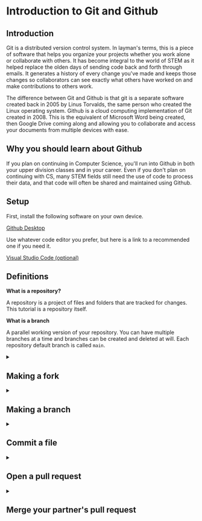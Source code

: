 # Introduction to Git and Github

## Introduction

Git is a distributed version control system. In layman's terms, this is a piece of software that helps you organize your projects whether you work alone or collaborate with others. It has become integral to the world of STEM as it helped replace the olden days of sending code back and forth through emails. It generates a history of every change you've made and keeps those changes so collaborators can see exactly what others have worked on and make contributions to others work.

The difference between Git and Github is that git is a separate software created back in 2005 by Linus Torvalds, the same person who created the Linux operating system. Github is a cloud computing implementation of Git created in 2008. This is the equivalent of Microsoft Word being created, then Google Drive coming along and allowing you to collaborate and access your documents from multiple devices with ease.

## Why you should learn about Github

If you plan on continuing in Computer Science, you'll run into Github in both your upper division classes and in your career. Even if you don't plan on continuing with CS, many STEM fields still need the use of code to process their data, and that code will often be shared and maintained using Github.

## Setup

First, install the following software on your own device.

[Github Desktop](https://desktop.github.com/)


Use whatever code editor you prefer, but here is a link to a recommended one if you need it.

[Visual Studio Code (optional)](https://code.visualstudio.com/)

## Definitions

**What is a repository?**

A repository is a project of files and folders that are tracked for changes. This tutorial is a repository itself.

**What is a branch**

A parallel working version of your repository. You can have multiple branches at a time and branches can be created and deleted at will. Each repository default branch is called `main`.

<details>
<summary><h2> Making a fork </h2></summary>

You'll be working with a lab partner, so the next step only needs to be done by one person.

1. At the top right of the repository webpage, click the button labeled **Fork**. This makes a copy of the entire repository and moves it to your account so you can make whatever changes you want.

![fork](images/fork.png)

2. In the next screen, change the name to `introduction-to-github-first-partner-first-name-last-initial-second-partner-first-name-last-initial`. For example, `introduction-to-github-john-a-kyle-d`.

3. Make the repository private and keep **Copy the main branch only** checked, then click **Create fork**.

4. Wait about 30 seconds for Github to finish forking the repository, then refresh the page. You can continue the lab from this repository.

5. In this new repository, select the Settings tab near the top right, then click Collaborators on the left. Add your professor, **srussell@elcamino.edu
**, and your lab partner.

</details>

<details>
<summary><h2> Making a branch </h2></summary>

Making a new branch allows you to make changes to the repository without affecting other aspects of the project. That means people can upload different changes to a project without conflicting with other's work.

Each lab partner will have to do this next section on their own

1. At the top left of the page, click the button that says main

![main-branch](images/main-branch.png)

2. Enter the name for the branch following the following naming convention, `first-name-last-initial-branch`. For example, `john-a-branch`. Then click `Create branch:`.

![new-branch](images/new-branch.png)

</details>

<details>
<summary><h2> Commit a file </h2></summary>

A commit is a group of edits you've made to files and folders. 

1. Open up Github Desktop. At the top right of the screen, click File -> Options. Login to your Github account from this screen.

2. Go back to the repository in your web browser. Click the green button near the top of the repository that says Code. Click the button next to the link to copy the link.

![clone](images/)

3. In Github Desktop, click **Clone a repository from the internet**. You should see the repository you forked in the previous step. Select that repository and click clone.

4. At the top, open the drop down menu titled **main branch** and select the branch you created earlier in this lab. 

5. Use whatever text editor to open up the folder that's been downloaded. If you already have Visual Studio Code installed, you can click **Open in Visual Studio Code**.

6. Create a new file named `hello-world-first-name-last-initial.c` ie `hello-world-john-a.c` with the following code:
```
#include <stdio.h>
int main() {
   printf("Hello, World!");
   return 0;
}
```

7. In Github desktop, you'll see your new file pop up on the left with the lines you added in the middle. At the bottom right, fill in the top text box to say **Added hello world**. Click the green button labeled **Commit** in the bottom left.

8. At the top of the screen, click **Fetch Origin**, then after a second, **Push Origin**. After that you can view the repository in your web browser and you should see your new file inside the branch you created. 

**Push and Pull**

Imagine you are pushing your 'block' of code to the repository. That is the same as you uploading your changes. The same concept works the other way. When someone has made changes to the repository that you have not yet seen, you download, or **pull** those changes.
</details>

<details>
<summary><h2> Open a pull request </h2></summary>

Pull requests, or PRs, are used to combine branches either from the same repository or a different one. Instead of heading straight to making a commit, a pull request can be used to propose a change. Someone else can then look over your proposal before approving it and adding your change to the target branch.

In this lab, both you and your partner will make a pull request, merging their own branch to the main branch. 

1. After you've made your commit, you'll notice a message notifying that you can compare and pull request. You can either click that message, or access the pull request tab at the top of the repository page. If you choose the message, you can skip to step 5.

2. From the Pull requests tab, click **New pull request**. Make sure the main branch is selected from the **base:** dropdown menu.

3. In the **compare:** dropdown, select the branch you made previously.

4. Click **Create pull request**.

5. Provide a title and description. You can include info about the new branch and file that you created.

6. Click **Create pull request**.

**Background to a pull request**

The conceptual understanding of a pull request is that you propose a change and request that someone else pulls your changes into the repository. This is often used when working on projects you do not have direct permissions to edit. You can contribute to other people's projects using a pull request.
</details>


<details>
<summary><h2> Merge your partner's pull request </h2></summary>

Now that both of you have created a pull request, you can both view each other's new branch and file. Merging a pull request is the act of combining two different branches into one, the two branches you proposed in your pull request.

1. Navigate to the **Pull request** tab and find your partner's pull request.

2. Click **Merge pull request**, then **Confirm merge**.

3. After your partner's branch has been merged, all the changes from that branch will now appear on the main branch. You don't need that branch anymore and you can now delete it


And that's it! To turn in this lab, **submit** the link to your repository through **Canvas** and make sure the professor's email has been added as a collaborator.

Since you'll be using Github for your final project, you can always look back to this lab to refresh yourself on how some steps work. 

</details>
